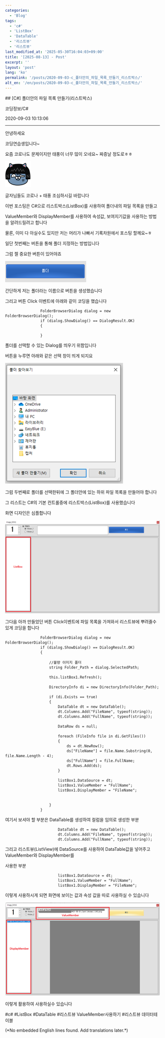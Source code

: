 ```yaml
---
categories:
  - 'Blog'
tags:
  - 'c#'
  - 'ListBox'
  - 'DataTable'
  - '리스트뷰'
  - '리스트뷰'
last_modified_at: '2025-05-30T16:04:03+09:00'
title: '[2025-08-13] - Post'
excerpt: ''
layout: 'post'
lang: 'ko'
permalink: '/posts/2020-09-03-c_폴더안의_파일_목록_만들기_리스트박스/'
alt_en: '/en/posts/2020-09-03-c_폴더안의_파일_목록_만들기_리스트박스/'
---
```


<div class="lang-panel lang-ko" lang="ko">
## [C#] 폴더안의 파일 목록 만들기(리스트박스)

코딩정보/C#

2020-09-03 10:13:06

* * *

안녕하세요

코딩연습생입니다~

요즘 코로나도 문제이지만 태풍이 너무 많이 오네요~ 짜증날 정도로ㅎㅎ

![](/assets/images/c_폴더안의_파일_목록_만들기_리스트박스/img.png)

글자님들도 코로나 + 태풍 조심하시길 바랍니다

이번 포스팅은 C#으로 리스트박스(ListBox)를 사용하여 폴더내의 파일 목록을 만들고

ValueMember와 DisplayMember를 사용하여 속성값, 보여지기값을 사용하는 방법을 알려드릴려고 합니다

물론, 이미 다 아실수도 있지만 저는 머리가 나빠서 기록차원에서 포스팅 할께요~ㅎ

일단 첫번째는 버튼을 통해 폴더 지정하는 방법입니다

그럼 젤 중요한 버튼이 있어야죠

![](/assets/images/c_폴더안의_파일_목록_만들기_리스트박스/img_1.png)

간단하게 저는 폴더라는 이름으로 버튼을 생성했습니다

그리고 버튼 Click 이벤트에 아래와 같이 코딩을 했습니다

    
    
                    FolderBrowserDialog dialog = new FolderBrowserDialog();
                    if (dialog.ShowDialog() == DialogResult.OK)
                    {
                    
                    }

폴더를 선택할 수 있는 Dialog를 띄우기 위함입니다

버튼을 누루면 아래와 같은 선택 창이 띄게 되지요

![](/assets/images/c_폴더안의_파일_목록_만들기_리스트박스/img_2.png)

그럼 두번째로 폴더를 선택한뒤에 그 폴더안에 있는 하위 파일 목록을 만들어야 합니다

그 리스트는 C#의 기본 컨트롤중에 리스트박스(ListBox)를 사용했습니다

화면 디자인은 심플합니다

![](/assets/images/c_폴더안의_파일_목록_만들기_리스트박스/img_3.png)

그다음 아까 만들었던 버튼 Click이벤트에 파일 목록을 가져와서 리스트뷰에 뿌려줄수 있게 코딩을 합니다

    
    
                    FolderBrowserDialog dialog = new FolderBrowserDialog();
                    if (dialog.ShowDialog() == DialogResult.OK)
                    {
    
                        //불량 이미지 폴더
                        string Folder_Path = dialog.SelectedPath;
    
                        this.listBox1.Refresh();
                        
                        DirectoryInfo di = new DirectoryInfo(Folder_Path);
    
                        if (di.Exists == true)
                        {
                            DataTable dt = new DataTable();
                            dt.Columns.Add("FileName", typeof(string));
                            dt.Columns.Add("FullName", typeof(string));
    
                            DataRow ds = null;
    
                            foreach (FileInfo file in di.GetFiles())
                            {
                                ds = dt.NewRow();
                                ds["FileName"] = file.Name.Substring(0, file.Name.Length - 4);
                                ds["FullName"] = file.FullName;
                                dt.Rows.Add(ds);
                            }
    
                            listBox1.DataSource = dt;
                            listBox1.ValueMember = "FullName";
                            listBox1.DisplayMember = "FileName";
                            
    
                        }
                    }

여기서 보셔야 할 부분은 DataTable를 생성하여 컬럼을 임의로 생성한 부분

    
    
                            DataTable dt = new DataTable();
                            dt.Columns.Add("FileName", typeof(string));
                            dt.Columns.Add("FullName", typeof(string));

그리고 리스트뷰(ListView)에 DataSource를 사용하여 DataTable값을 넣어주고 ValueMember와
DisplayMember를

사용한 부분

    
    
                            listBox1.DataSource = dt;
                            listBox1.ValueMember = "FullName";
                            listBox1.DisplayMember = "FileName";

이렇게 사용하시게 되면 화면에 보이는 값과 속성 값을 따로 사용하실 수 있습니다

![](/assets/images/c_폴더안의_파일_목록_만들기_리스트박스/img_4.png)

이렇게 활용하여 사용하실수 있습니다

  

#c# #ListBox #DataTable #리스트뷰 ValueMember사용하기 #리스트뷰 데이터테이블


</div>
<div class="lang-panel lang-en" lang="en">
(*No embedded English lines found. Add translations later.*)

</div>
